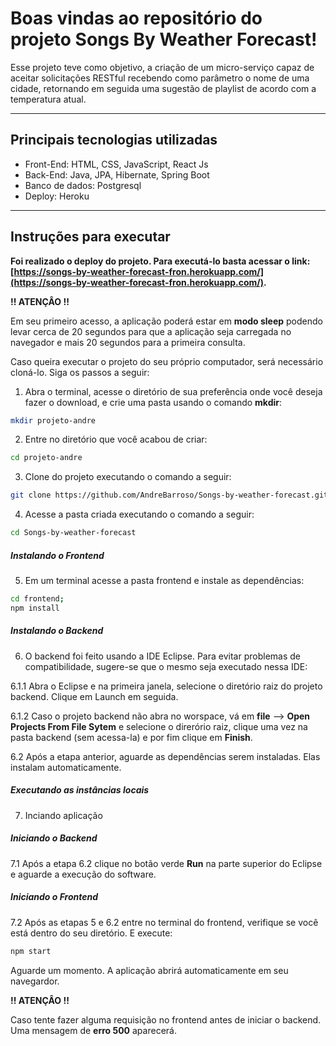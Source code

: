 # Boas vindas ao repositório do projeto Songs By Weather Forecast!

Esse projeto teve como objetivo, a criação de um micro-serviço capaz de aceitar solicitações RESTful recebendo como
parâmetro o nome de uma cidade, retornando em seguida uma sugestão de playlist de acordo com a temperatura atual.

---

## Principais tecnologias utilizadas

- Front-End: HTML, CSS, JavaScript, React Js
- Back-End: Java, JPA, Hibernate, Spring Boot
- Banco de dados: Postgresql
- Deploy: Heroku

---

## Instruções para executar 

**Foi realizado o deploy do projeto. Para executá-lo basta acessar o link:
[https://songs-by-weather-forecast-fron.herokuapp.com/](https://songs-by-weather-forecast-fron.herokuapp.com/).**

**!! ATENÇÂO !!**

Em seu primeiro acesso, a aplicação poderá estar em **modo sleep** podendo levar cerca de 20 segundos
para que a aplicação seja carregada no navegador e mais 20 segundos para a primeira consulta.

Caso queira executar o projeto do seu próprio computador, será necessário cloná-lo. Siga os passos a seguir:

1. Abra o terminal, acesse o diretório de sua preferência onde 
você deseja fazer o download, e crie uma pasta usando o comando **mkdir**:
```bash
mkdir projeto-andre
```

2. Entre no diretório que você acabou de criar: 
```bash
cd projeto-andre
```

3. Clone do projeto executando o comando a seguir:
```bash
git clone https://github.com/AndreBarroso/Songs-by-weather-forecast.git
```

4. Acesse a pasta criada executando o comando a seguir:
```bash
cd Songs-by-weather-forecast
```
##### Instalando o Frontend
5. Em um terminal acesse a pasta frontend e instale as dependências:
```bash
cd frontend;
npm install
```

##### Instalando o Backend
6. O backend foi feito usando a IDE Eclipse. Para evitar problemas de compatibilidade, sugere-se que o mesmo seja executado nessa IDE:

6.1.1 Abra o Eclipse e na primeira janela, selecione o diretório raiz do projeto backend. Clique em Launch em seguida.

6.1.2 Caso o projeto backend não abra no worspace, vá em **file** --> **Open Projects From File Sytem** e selecione o direrório raiz,
clique uma vez na pasta backend (sem acessa-la) e por fim clique em **Finish**.

6.2 Após a etapa anterior, aguarde as dependências serem instaladas. Elas instalam automaticamente.

##### Executando as instâncias locais
7. Inciando aplicação

##### Iniciando o Backend
7.1 Após a etapa 6.2 clique no botão verde **Run** na parte superior do Eclipse e aguarde a execução do software.

##### Iniciando o Frontend
7.2 Após as etapas 5 e 6.2 entre no terminal do frontend, verifique se você está dentro do seu diretório. E execute:
```bash
npm start
```
Aguarde um momento. A aplicação abrirá automaticamente em seu navegardor.

**!! ATENÇÂO !!**

Caso tente fazer alguma requisição no frontend antes de iniciar o backend. Uma mensagem de **erro 500** aparecerá.
